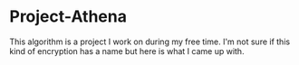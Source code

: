 # Project-Athena
This algorithm is a project I work on during my free time. I'm not sure if this kind of encryption has a name but here is what I came up with.
